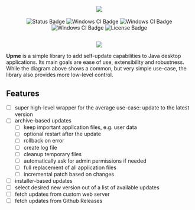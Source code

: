 <!-- Logo and description -->
<div align="center">
    <img src="https://github.com/user-attachments/assets/5308385b-8846-46ed-9c0c-5dea107db3fd"/>
    <!--h3 align="center">...because Java desktop development isn't dead</h3-->
</div>

<!-- Badges -->
<br>
<div align="center">
    <img alt="Status Badge" src="https://img.shields.io/badge/Status-Design phase-yellow"/>
    <img alt="Windows CI Badge" src="https://github.com/olepoeschl/Upme/actions/workflows/ci-windows.yml/badge.svg?branch=main"/>
    <img alt="Windows CI Badge" src="https://github.com/olepoeschl/Upme/actions/workflows/ci-linux.yml/badge.svg?branch=main"/>
    <img alt="Windows CI Badge" src="https://github.com/olepoeschl/Upme/actions/workflows/ci-macos.yml/badge.svg?branch=main"/>
    <img alt="License Badge" src="https://img.shields.io/badge/License-MIT-blue"/>
</div>
<h2></h2>

<div align="center">
    <img src="https://github.com/user-attachments/assets/208e8d08-6169-4f2a-83b9-3b9606babc79"/>
</div>

__Upme__ is a simple library to add self-update capabilities to Java desktop applications. Its main goals are ease of use, extensibility and robustness.
While the diagram above shows a common, but very simple use-case, the library also provides more low-level control.

## Features
- [ ] super high-level wrapper for the average use-case: update to the latest version
- [ ] archive-based updates
    - [ ] keep important application files, e.g. user data
    - [ ] optional restart after the update
    - [ ] rollback on error
    - [ ] create log file
    - [ ] cleanup temporary files
    - [ ] automatically ask for admin permissions if needed
    - [ ] full replacement of all application files
    - [ ] incremental patch based on changes
- [ ] installer-based updates
- [ ] select desired new version out of a list of available updates
- [ ] fetch updates from custom web server
- [ ] fetch updates from Github Releases

<!--## Getting started-->
<!-- How to use Upme in your project, with code snippets -->

<!-- ## Example project -->
<!-- link a separate repository as a working example -->

<!--
## How it works
Upme breaks the update process down into three stages. The diagram below illustrates the high-level architecture:
<br>![Upme Core Workflow](docs/target/c2.png)
-->

<!--
## Contributing
Contributions of all forms are welcome. If you are not sure about something, open an issue first or comment on an existing one, if applicable. Feel free to submit a pull request as soon as you are ready.
Thank you.
-->
